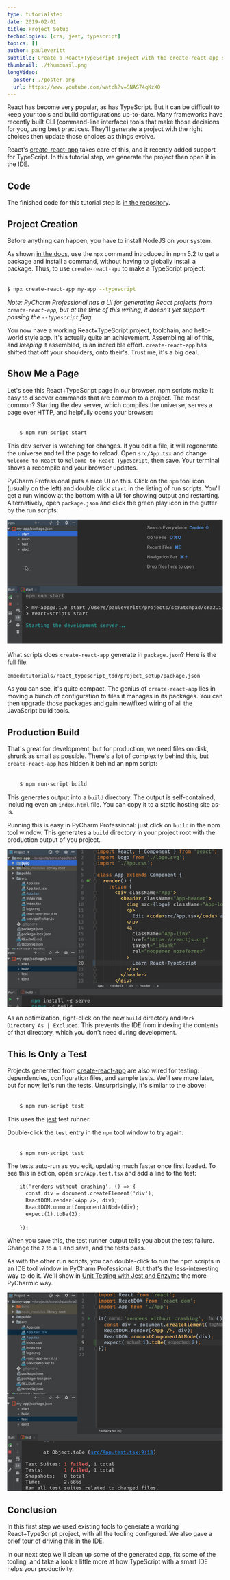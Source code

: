 ```yaml
---
type: tutorialstep
date: 2019-02-01
title: Project Setup
technologies: [cra, jest, typescript]
topics: []
author: pauleveritt
subtitle: Create a React+TypeScript project with the create-react-app scaffolding tool.
thumbnail: ./thumbnail.png
longVideo:
  poster: ./poster.png
  url: https://www.youtube.com/watch?v=SNAS74qKzXQ
---
```


React has become very popular, as has TypeScript. But it can be difficult to
keep your tools and build configurations up-to-date. Many frameworks have
recently built CLI (command-line interface) tools that make those decisions
for you, using best practices. They'll generate a project with the right
choices then update those choices as things evolve.

React's [create-react-app](../../../technologies/cra) takes care of 
this, and it recently added support for TypeScript. In this tutorial 
step, we generate the project then open it in the IDE.

## Code

The finished code for this tutorial step is 
[in the repository](https://github.com/JetBrains/pycharm_guide/tree/master/demos/tutorials/react_typescript_tdd/project_setup).

## Project Creation

Before anything can happen, you have to install NodeJS on your system.

As shown [in the docs](https://levelup.gitconnected.com/typescript-and-react-using-create-react-app-a-step-by-step-guide-to-setting-up-your-first-app-6deda70843a4), 
use the `npx` command introduced in npm 5.2 to get a package and install 
a command, without having to globally install a package. Thus, to 
use `create-react-app` to make a TypeScript project:

```bash

$ npx create-react-app my-app --typescript
```

*Note: PyCharm Professional has a UI for generating React projects 
from `create-react-app`, but at the time of this writing, it doesn't 
yet support passing the `--typescript` flag.*

You now have a working React+TypeScript project, toolchain, and hello-world
style app. It's actually quite an achievement. Assembling all of this, and
*keeping* it assembled, is an incredible effort. `create-react-app` has 
shifted that off your shoulders, onto their's. Trust me, it's a big deal.

## Show Me a Page

Let's see this React+TypeScript page in our browser. npm scripts make
it easy to discover commands that are common to a project. The most common?
Starting the dev server, which compiles the universe, serves a page over
HTTP, and helpfully opens your browser:

```bash

    $ npm run-script start
```

This dev server is watching for changes. If you edit a file, it will
regenerate the universe and tell the page to reload. Open `src/App.tsx`
and change `Welcome to React` to `Welcome to React TypeScript`, then
save. Your terminal shows a recompile and your browser updates.

PyCharm Professional puts a nice UI on this. Click on the `npm` tool icon
(usually on the left) and double click `start` in the listing of run
scripts. You'll get a run window at the bottom with a UI for showing
output and restarting. Alternatively, open `package.json` and click the
green play icon in the gutter by the run scripts:

![Running the npm start script](./screenshots/starting.png)

What scripts does `create-react-app` generate in `package.json`? Here 
is the full file:

`embed:tutorials/react_typescript_tdd/project_setup/package.json`

As you can see, it's quite compact. The genius of `create-react-app` 
lies in moving a bunch of configuration to files it manages in its 
packages. You can then upgrade those packages and gain new/fixed 
wiring of all the JavaScript build tools.

## Production Build

That's great for development, but for production, we need files on disk,
shrunk as small as possible. There's a lot of complexity behind this, but
`create-react-app` has hidden it behind an npm script:

```bash

    $ npm run-script build
```

This generates output into a `build` directory. The output is
self-contained, including even an `index.html` file. You can copy it to a
static hosting site as-is.

Running this is easy in PyCharm Professional: just click on `build` in the
npm tool window. This generates a `build` directory in your project root 
with the production output of you project. 

![Generating a production build](./screenshots/building.png)

As an optimization, right-click on the new ``build``
directory and ``Mark Directory As | Excluded``. This prevents the IDE from
indexing the contents of that directory, which you don't need during
development.

## This Is Only a Test

Projects generated from [create-react-app](../../../technologies/cra) 
are also wired for testing: dependencies, configuration files, and sample 
tests. We'll see more later, but for now, let's run the tests. 
Unsurprisingly, it's similar to the above:

```bash

    $ npm run-script test
```

This uses the [jest](../../../technologies/jest) test runner.

Double-click the `test` entry in the `npm` tool window to try again:

```bash

    $ npm run-script test
```

The tests auto-run as you edit, updating much faster once first loaded. To
see this in action, open `src/App.test.tsx` and add a line to the test:

```typescript{5}
    it('renders without crashing', () => {
      const div = document.createElement('div');
      ReactDOM.render(<App />, div);
      ReactDOM.unmountComponentAtNode(div);
      expect(1).toBe(2);
      
    });
```

When you save this, the test runner output tells you about the test failure.
Change the `2` to a `1` and save, and the tests pass.

As with the other run scripts, you can double-click to run the npm scripts
in an IDE tool window in PyCharm Professional. But that's the less-interesting
way to do it. We'll show in [Unit Testing with Jest and Enzyme](../testing/) 
the more-PyCharmic way.

![Running the npm test script while editing a test](screenshots/testing.png)

## Conclusion

In this first step we used existing tools to generate a working
React+TypeScript project, with all the tooling configured. We also gave a
brief tour of driving this in the IDE.

In our next step we'll clean up some of the generated app, fix some of the
tooling, and take a look a little more at how TypeScript with a smart IDE
helps your productivity.
